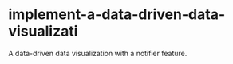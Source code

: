 # implement-a-data-driven-data-visualizati
A data-driven data visualization with a notifier feature.
